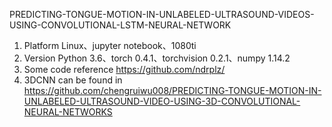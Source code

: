 PREDICTING-TONGUE-MOTION-IN-UNLABELED-ULTRASOUND-VIDEOS-USING-CONVOLUTIONAL-LSTM-NEURAL-NETWORK

1)	Platform
Linux、jupyter notebook、1080ti
2)	Version
Python 3.6、torch 0.4.1、torchvision 0.2.1、numpy 1.14.2
3)	Some code reference https://github.com/ndrplz/ 
4)	3DCNN can be found in https://github.com/chengruiwu008/PREDICTING-TONGUE-MOTION-IN-UNLABELED-ULTRASOUND-VIDEO-USING-3D-CONVOLUTIONAL-NEURAL-NETWORKS
